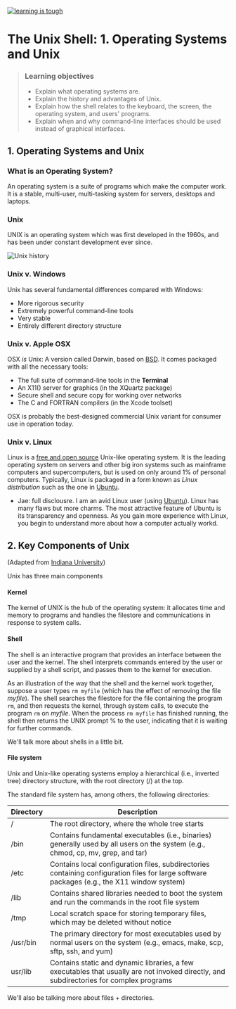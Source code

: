 
[![learning is tough](https://i.imgur.com/KlbogCv.png)](https://youtu.be/ycjhqN4LTq4?t=36s)

# The Unix Shell: 1. Operating Systems and Unix

> ### Learning objectives
> 
> * Explain what operating systems are.
> * Explain the history and advantages of Unix.
> * Explain how the shell relates to the keyboard, the screen, the operating system, and users' programs.
> * Explain when and why command-line interfaces should be used instead of graphical interfaces.

## 1. Operating Systems and Unix

### What is an Operating System?

An operating system is a suite of programs which make the computer work. It is a stable, multi-user, multi-tasking system for servers, desktops and laptops.

### Unix

UNIX is an operating system which was first developed in the 1960s, and has been under constant development ever since. 

![Unix history](https://upload.wikimedia.org/wikipedia/commons/thumb/7/77/Unix_history-simple.svg/1200px-Unix_history-simple.svg.png)

### Unix v. Windows

Unix has several fundamental differences compared with Windows:

* More rigorous security
* Extremely powerful command-line tools 
* Very stable
* Entirely different directory structure

### Unix v. Apple OSX

OSX *is* Unix: A version called Darwin, based on [BSD](https://en.wikipedia.org/wiki/Berkeley_Software_Distribution). It comes packaged with all the necessary tools:
* The full suite of command-line tools in the **Terminal**
* An X11() server for graphics (in the XQuartz package)
* Secure shell and secure copy for working over networks 
* The C and FORTRAN compilers (in the Xcode toolset)

OSX is probably the best-designed commercial Unix variant for consumer use in operation today.

### Unix v. Linux

Linux is a [free and open source](https://en.wikipedia.org/wiki/Free_and_open-source_software) Unix-like operating system. It is the leading operating system on servers and other big iron systems such as mainframe computers and supercomputers, but is used on only around 1% of personal computers. Typically, Linux is packaged in a form known as *Linux distribution* such as the one in [Ubuntu](http://www.ubuntu.com/about/about-ubuntu).

* Jae: full disclousre. I am an avid Linux user (using [Ubuntu](https://www.ubuntu.com/)). Linux has many flaws but more charms. The most attractive feature of Ubuntu is its transparency and openness. As you gain more experience with Linux, you begin to understand more about how a computer actually workd. 

## 2. Key Components of Unix 

(Adapted from [Indiana University](https://kb.iu.edu/d/agat))

Unix has three main components

#### Kernel

The kernel of UNIX is the hub of the operating system: it allocates time and memory to programs and handles the filestore and communications in response to system calls. 

#### Shell

The shell is an interactive program that provides an interface between the user and the kernel. The shell interprets commands entered by the user or supplied by a shell script, and passes them to the kernel for execution. 

As an illustration of the way that the shell and the kernel work together, suppose a user types `rm myfile` (which has the effect of removing the file *myfile*). The shell searches the filestore for the file containing the program `rm`, and then requests the kernel, through system calls, to execute the program `rm` on *myfile*. When the process `rm myfile` has finished running, the shell then returns the UNIX prompt % to the user, indicating that it is waiting for further commands.

We'll talk more about shells in a little bit.

#### File system

Unix and Unix-like operating systems employ a hierarchical (i.e., inverted tree) directory structure, with the root directory (/) at the top. 

The standard file system has, among others, the following directories:

| Directory | Description |
| --------- | ----------- |
| /  | The root directory, where the whole tree starts |
| /bin  | Contains fundamental executables (i.e., binaries) generally used by all users on the system (e.g., chmod, cp, mv, grep, and tar) |
| /etc | Contains local configuration files, subdirectories containing configuration files for large software packages (e.g., the X11 window system) |
| /lib  | Contains shared libraries needed to boot the system and run the commands in the root file system |
| /tmp  | Local scratch space for storing temporary files, which may be deleted without notice |
| /usr/bin | The primary directory for most executables used by normal users on the system (e.g., emacs, make, scp, sftp, ssh, and yum) |
| usr/lib |Contains static and dynamic libraries, a few executables that usually are not invoked directly, and subdirectories for complex programs |

We'll also be talking more about files + directories.

